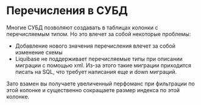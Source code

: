 # Перечисления в СУБД

Многие СУБД позволяют создавать в таблицах колонки с перечисляемым типом.
Но это влечет за собой некоторые проблемы:
- Добавление нового значения перечисления влечет за собой изменение схемы
- Liquibase не поддерживает перечисляемые типы при описании миграции с помощью xml. Из-за этого такие миграции приходится писать на SQL, что требует написания еще и down миграций.

Зато взамен вы получаете увеличенный перфоманс при фильтрации по этой колонке и существенно сокращаете размер индекса по этой колонке.